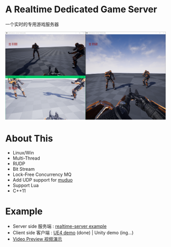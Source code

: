 # A Realtime Dedicated Game Server

一个实时的专用游戏服务器


![UE4DemoScreenshot.png](./img/UE4DemoScreenshot.png)




<!-- 

# Download & Play
 
 
- Client : [UE4ClientDemo.exe (Win32)](https://pan.baidu.com/s/1B0pMYls7JVYqEWyKH4gkXg) , just check it out !

- 客户端 : 下载 [UE4ClientDemo.exe (Win32)](https://pan.baidu.com/s/1B0pMYls7JVYqEWyKH4gkXg) 玩一下 !

- Server : A server instance is running on my VPS, so just double click the UE4ClientDemo.exe that will connect to my server automatically, enjoy !

- 服务器 : 我VPS上运行着一个服务器实例, 你只需要双击 UE4ClientDemo.exe , 它就会自动连到服务器啦 

! -->



# About This 


- Linux/Win
- Multi-Thread
- RUDP
- Bit Stream
- Lock-Free Concurrency MQ
- Add UDP support for [muduo](https://github.com/chenshuo/muduo)
- Support Lua
- C++11


# Example



- Server side 服务端 : [realtime-server example](https://github.com/no5ix/realtime-server/tree/master/example/for_ue4_demo)
- Client side 客户端 : [UE4 demo](https://github.com/no5ix/realtime-server-ue4-demo) (done) | Unity demo (ing...)
- [Video Preview 视频演示](https://hulinhong.com)
